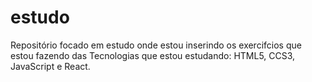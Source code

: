# estudo 
Repositório focado em estudo onde estou inserindo os exercifcios que estou fazendo das Tecnologias que estou estudando: HTML5, CCS3, JavaScript e React.